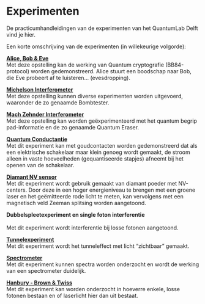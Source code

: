 # Experimenten

De practicumhandleidingen van de experimenten van het QuantumLab Delft vind je hier.
 
Een korte omschrijving van de experimenten (in willekeurige volgorde):

**[Alice, Bob & Eve](crypto.md)** 
<br>
Met deze opstelling kan de werking van Quantum cryptografie (BB84-protocol) worden gedemonstreerd. Alice stuurt een boodschap naar Bob, die Eve probeert af te luisteren... (evesdropping).   

**[Michelson Interferometer](michelson.md)** 
<br>
Met deze opstelling kunnen diverse experimenten worden uitgevoerd, waaronder de zo genaamde Bombtester. 

**[Mach Zehnder Interferometer](mach.md)** 
<br>
Met deze opstelling kan worden geëxperimenteerd met het quantum begrip pad-informatie en de zo genaamde Quantum Eraser. 

**[Quantum Conductantie](conductantie.md)**
<br>
Met dit experiment kan met goudcontacten worden gedemonstreerd dat als een elektrische schakelaar maar klein genoeg wordt gemaakt, de stroom alleen in vaste hoeveelheden (gequantiseerde stapjes) afneemt bij het openen van de schakelaar. 

**[Diamant NV sensor](nv.md)**
<br>
Met dit experiment wordt gebruik gemaakt van diamant poeder met NV-centers. Door deze in een hoger energieniveau te brengen met een groene laser en het geëmitteerde rode licht te meten, kan vervolgens met een magnetisch veld Zeeman splitsing worden aangetoond. 

**Dubbelspleetexperiment en single foton interferentie**   
<br>
Met dit experiment wordt interferentie bij losse fotonen aangetoond. 
 
**[Tunnelexperiment](tunnelen.md)**
<br>
Met dit experiment wordt het tunneleffect met licht “zichtbaar” gemaakt. 

**[Spectrometer](spectro.md)**
<br>
Met dit experiment kunnen spectra worden onderzocht en wordt de werking van een spectrometer duidelijk.

**[Hanbury - Brown & Twiss](hbt.md)**
<br>
Met dit experiment kan worden onderzocht in hoeverre enkele, losse fotonen bestaan en of laserlicht hier dan uit bestaat.